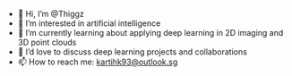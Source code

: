 - 👋 Hi, I’m @Thiggz
- 👀 I’m interested in artificial intelligence
- 🌱 I’m currently learning about applying deep learning in 2D imaging and 3D point clouds
- 💞️ I’d love to discuss deep learning projects and collaborations
- 📫 How to reach me: kartihk93@outlook.sg

<!---
Thiggz/Thiggz is a ✨ special ✨ repository because its `README.md` (this file) appears on your GitHub profile.
You can click the Preview link to take a look at your changes.
--->
